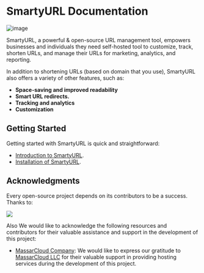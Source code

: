 # SmartyURL Documentation

![image](https://github.com/Extendy/SmartyURL/assets/162535/2d08c064-89e6-4d87-9bbc-067e3168c0ea)

SmartyURL, a powerful & open-source URL management tool, empowers businesses and individuals they need self-hosted tool to customize, track, shorten URLs, and manage their URLs for marketing, analytics, and reporting.

In addition to shortening URLs (based on domain that you use), SmartyURL also offers a variety of other features, such as:

* **Space-saving and improved readability**
* **Smart URL redirects.**
* **Tracking and analytics**
* **Customization**

## Getting Started
Getting started with SmartyURL is quick and straightforward:

* [Introduction to SmartyURL](introduction.md).
* [Installation of SmartyURL](developers.md).

## Acknowledgments

Every open-source project depends on its contributors to be a success. Thanks to:

<a href="https://github.com/extendy/smartyurl/graphs/contributors">
<img src="https://contrib.rocks/image?repo=extendy/smartyurl" />
</a>

Also We would like to acknowledge the following resources and contributors for their valuable assistance and support in the development of this project:

- [MassarCloud Company](https://massarcloud.sa): We would like to express our gratitude to [MassarCloud LLC](https://massarcloud.sa) for their valuable support in providing hosting services during the development of this project.
